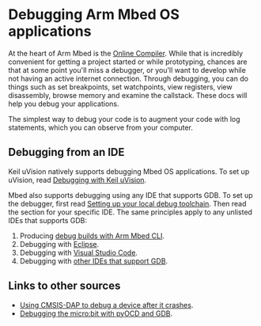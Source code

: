 # Debugging Arm Mbed OS applications

At the heart of Arm Mbed is the [Online Compiler](../build-tools/mbed-online-compiler.html). While that is incredibly convenient for getting a project started or while prototyping, chances are that at some point you'll miss a debugger, or you'll want to develop while not having an active internet connection. Through debugging, you can do things such as set breakpoints, set watchpoints, view registers, view disassembly, browse memory and examine the callstack. These docs will help you debug your applications.

The simplest way to debug your code is to augment your code with log statements, which you can observe from your computer.

## Debugging from an IDE

Keil uVision natively supports debugging Mbed OS applications. To set up uVision, read [Debugging with Keil uVision](../debug-test/keil-uvision.html).

Mbed also supports debugging using any IDE that supports GDB. To set up the debugger, first read [Setting up your local debug toolchain](setting-up-a-local-debug-toolchain.html). Then read the section for your specific IDE. The same principles apply to any unlisted IDEs that supports GDB:

1. Producing [debug builds with Arm Mbed CLI](../build-tools/debug-builds-cli.html).
1. Debugging with [Eclipse](../debug-test/third-party-tools.html).
1. Debugging with [Visual Studio Code](../debug-test/visual-studio-code.html).
1. Debugging with [other IDEs that support GDB](../debug-test/index.html).

## Links to other sources

- [Using CMSIS-DAP to debug a device after it crashes](https://os.mbed.com/blog/entry/Post-mortem-debugging-with-ARM-mbed/).
- [Debugging the micro:bit with pyOCD and GDB](../debug-test/debug-microbit.html).
